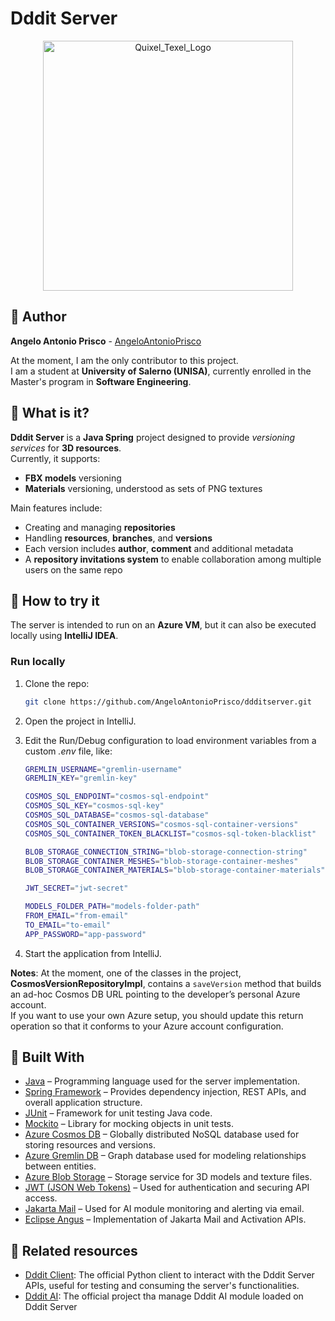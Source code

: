 # Dddit Server

<p align="center"><img src='https://i.postimg.cc/QxnvK4LL/dddit-upscaled.png' alt="Quixel_Texel_Logo" height="400"></p>

## 👋 Author

**Angelo Antonio Prisco** - [AngeloAntonioPrisco](https://github.com/AngeloAntonioPrisco)  

At the moment, I am the only contributor to this project.  
I am a student at **University of Salerno (UNISA)**, currently enrolled in the Master's program in **Software Engineering**.

## 📌 What is it?

**Dddit Server** is a **Java Spring** project designed to provide *versioning services* for **3D resources**.  
Currently, it supports:

- **FBX models** versioning
- **Materials** versioning, understood as sets of PNG textures  

Main features include:
- Creating and managing **repositories**  
- Handling **resources**, **branches**, and **versions**  
- Each version includes **author**, **comment** and additional metadata  
- A **repository invitations system** to enable collaboration among multiple users on the same repo

## 🚀 How to try it

The server is intended to run on an **Azure VM**, but it can also be executed locally using **IntelliJ IDEA**.

### Run locally
1. Clone the repo:
   ```bash
   git clone https://github.com/AngeloAntonioPrisco/ddditserver.git
   ```

2. Open the project in IntelliJ.

3. Edit the Run/Debug configuration to load environment variables from a custom *.env* file, like:
    ```bash
    GREMLIN_USERNAME="gremlin-username"
    GREMLIN_KEY="gremlin-key"

    COSMOS_SQL_ENDPOINT="cosmos-sql-endpoint"
    COSMOS_SQL_KEY="cosmos-sql-key"
    COSMOS_SQL_DATABASE="cosmos-sql-database"
    COSMOS_SQL_CONTAINER_VERSIONS="cosmos-sql-container-versions"
    COSMOS_SQL_CONTAINER_TOKEN_BLACKLIST="cosmos-sql-token-blacklist"

    BLOB_STORAGE_CONNECTION_STRING="blob-storage-connection-string"
    BLOB_STORAGE_CONTAINER_MESHES="blob-storage-container-meshes"
    BLOB_STORAGE_CONTAINER_MATERIALS="blob-storage-container-materials"

    JWT_SECRET="jwt-secret"

    MODELS_FOLDER_PATH="models-folder-path"
    FROM_EMAIL="from-email"
    TO_EMAIL="to-email"
    APP_PASSWORD="app-password"
    ```
4. Start the application from IntelliJ.

**Notes**: At the moment, one of the classes in the project, **CosmosVersionRepositoryImpl**, contains a `saveVersion` method that builds an ad-hoc Cosmos DB URL pointing to the developer’s personal Azure account.  
If you want to use your own Azure setup, you should update this return operation so that it conforms to your Azure account configuration.

## 🧱 Built With

- [Java](https://www.oracle.com/java/) – Programming language used for the server implementation.  
- [Spring Framework](https://spring.io/projects/spring-framework) – Provides dependency injection, REST APIs, and overall application structure.  
- [JUnit](https://junit.org/junit5/) – Framework for unit testing Java code.  
- [Mockito](https://site.mockito.org/) – Library for mocking objects in unit tests.  
- [Azure Cosmos DB](https://azure.microsoft.com/services/cosmos-db/) – Globally distributed NoSQL database used for storing resources and versions.  
- [Azure Gremlin DB](https://learn.microsoft.com/azure/cosmos-db/graph/graph-introduction) – Graph database used for modeling relationships between entities.  
- [Azure Blob Storage](https://azure.microsoft.com/services/storage/blobs/) – Storage service for 3D models and texture files.  
- [JWT (JSON Web Tokens)](https://jwt.io/) – Used for authentication and securing API access.
- [Jakarta Mail](https://eclipse-ee4j.github.io/mail/) – Used for AI module monitoring and alerting via email.
- [Eclipse Angus](https://projects.eclipse.org/projects/ee4j.angus) – Implementation of Jakarta Mail and Activation APIs.


## 🔗 Related resources
- [Dddit Client](https://github.com/AngeloAntonioPrisco/ddditclient): The official Python client to interact with the Dddit Server APIs, useful for testing and consuming the server's functionalities.
- [Dddit AI](https://github.com/AngeloAntonioPrisco/ddditai): The official project tha manage Dddit AI module loaded on Dddit Server
